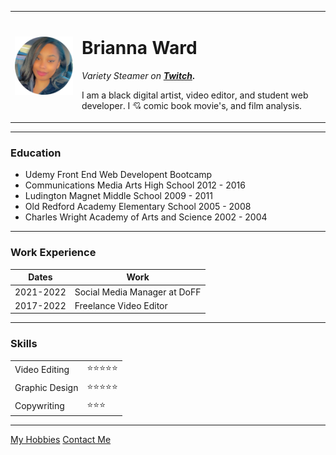 
<html>
  <head>
    <meta charset="utf-8">
    <title>Bri's Personal Site</title>
  </head>

  <body>
    <table cellspacing="20">
      <tr>
        <td><img src="images/Brianna.png" alt="Brianna Ward profile picture"></td>
        <td>  <h1>Brianna Ward</h1>
          <p><em>Variety Steamer on <strong><a href="https://www.twitch.tv/succubaee">Twitch</a></em>.</strong></p>
          <p>I am a black digital artist, video editor, and student web developer. I 💘 comic book movie's, and film analysis.</p>
        </td>
      </tr>
    </table>
    <hr>
    <h3>Education</h3>
    <ul>
      <li>Udemy Front End Web Developent Bootcamp</li>
      <li>Communications Media Arts High School 2012 - 2016</li>
      <li>Ludington Magnet Middle School 2009 - 2011</li>
      <li>Old Redford Academy Elementary School 2005 - 2008</li>
      <li>Charles Wright Academy of Arts and Science 2002 - 2004 </li>
    </ul>
    <hr>
    <h3>Work Experience</h3>
    <table cellspacing=10>
      <thead>
        <tr>
          <th>Dates</th>
          <th>Work</th>
        </tr>
      </thead>
      <tbody>
        <tr>
          <td>2021-2022</td>
          <td> Social Media Manager at DoFF</td>
        </tr>
        <tr>
          <td>2017-2022</td>
          <td>Freelance Video Editor</td>
        </tr>
    </table>
    <hr>
    <h3>Skills</h3>
    <table cellspacing=10>
      <tr>
        <td>Video Editing</td>
        <td>⭐⭐⭐⭐⭐</td>
      </tr>
      <tr>
        <td>Graphic Design</td>
        <td>⭐⭐⭐⭐⭐</td>
      </tr>
      <tr>
        <td>Copywriting</td>
        <td>⭐⭐⭐</td></td>
      </tr>
    </table>
    <hr>
    <a href="hobbies.html">My Hobbies</a>
    <a href="contact me.html">Contact Me</a>
  </body>
</html>
